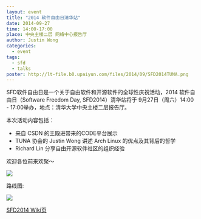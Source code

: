 ```yaml
---
layout: event
title: "2014 软件自由日清华站"
date: 2014-09-27
time: 14:00-17:00
place: 中央主楼二层 网络中心报告厅
author: Justin Wong
categories:
  - event
tags:
  - sfd
  - talks
poster: http://lt-file.b0.upaiyun.com/files/2014/09/SFD2014TUNA.png
---
```


SFD软件自由日是一个关于自由软件和开源软件的全球性庆祝活动，2014 软件自由日（Software Freedom Day, SFD2014）清华站将于 9月27日（周六）14:00 - 17:00举办，地点：清华大学中央主楼二层报告厅。

本次活动内容包括：

- 来自 CSDN 的王殿进带来的CODE平台展示
- TUNA 协会的 Justin Wong 讲述 Arch Linux 的优点及其背后的哲学
- Richard Lin 分享自由开源软件社区的组织经验

欢迎各位前来欢聚～

<!--more-->

![](http://lt-file.b0.upaiyun.com/files/2014/09/SFD2014TUNA.png)

路线图:

![](http://lt-file.b0.upaiyun.com/files/2014/09/sfd2014-map.jpg)


[SFD2014 Wiki页](http://wiki.softwarefreedomday.org/2014/China/Beijing/TUNA)
